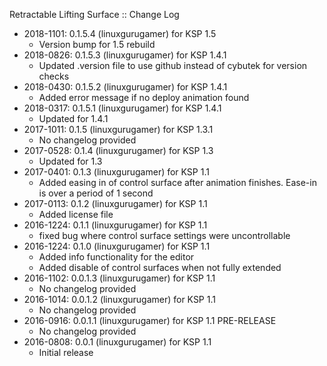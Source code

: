 Retractable Lifting Surface :: Change Log

* 2018-1101: 0.1.5.4 (linuxgurugamer) for KSP 1.5
	+ Version bump for 1.5 rebuild
* 2018-0826: 0.1.5.3 (linuxgurugamer) for KSP 1.4.1
	+ Updated .version file to use github instead of cybutek for version checks
* 2018-0430: 0.1.5.2 (linuxgurugamer) for KSP 1.4.1
	+ Added error message if no deploy animation found
* 2018-0317: 0.1.5.1 (linuxgurugamer) for KSP 1.4.1
	+ Updated for 1.4.1
* 2017-1011: 0.1.5 (linuxgurugamer) for KSP 1.3.1
	+ No changelog provided
* 2017-0528: 0.1.4 (linuxgurugamer) for KSP 1.3
	+ Updated for 1.3
* 2017-0401: 0.1.3 (linuxgurugamer) for KSP 1.1
	+ Added easing in of control surface after animation finishes.  Ease-in is over a period of 1 second
* 2017-0113: 0.1.2 (linuxgurugamer) for KSP 1.1
	+ Added license file
* 2016-1224: 0.1.1 (linuxgurugamer) for KSP 1.1
	+ fixed bug where control surface settings were uncontrollable
* 2016-1224: 0.1.0 (linuxgurugamer) for KSP 1.1
	+ Added info functionality for the editor
	+ Added disable of control surfaces when not fully extended
* 2016-1102: 0.0.1.3 (linuxgurugamer) for KSP 1.1
	+ No changelog provided
* 2016-1014: 0.0.1.2 (linuxgurugamer) for KSP 1.1
	+ No changelog provided
* 2016-0916: 0.0.1.1 (linuxgurugamer) for KSP 1.1 PRE-RELEASE
	+ No changelog provided
* 2016-0808: 0.0.1 (linuxgurugamer) for KSP 1.1
	+ Initial release

